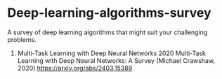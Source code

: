 # Deep-learning-algorithms-survey
A survey of deep learning algorithms that might suit your challenging problems.

1. Multi-Task Learning with Deep Neural Networks
   2020 Multi-Task Learning with Deep Neural Networks: A Survey (Michael Crawshaw, 2020) https://arxiv.org/abs/2403.15389
